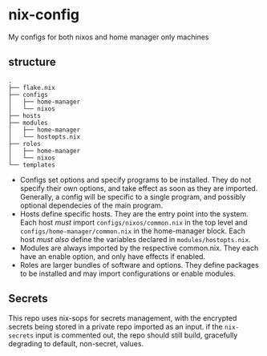 # nix-config

My configs for both nixos and home manager only machines

## structure

```
.
├── flake.nix
├── configs
│   ├── home-manager
│   └── nixos
├── hosts
├── modules
│   ├── home-manager
│   └── hostopts.nix
├── roles
│   ├── home-manager
│   └── nixos
└── templates
```
* Configs set options and specify programs to be installed.
They do not specify their own options, and take effect as soon as they are imported.
Generally, a config will be specific to a single program, and possibly optional dependecies of the main program.
* Hosts define specific hosts. They are the entry point into the system.
Each host *must* import `configs/nixos/common.nix` in the top level and `configs/home-manager/common.nix` in the home-manager block.
Each host *must also* define the variables declared in `modules/hostopts.nix`.
* Modules are always imported by the respective common.nix. They each have an enable option, and only have effects if enabled.
* Roles are larger bundles of software and options. They define packages to be installed and may import configurations or enable modules.

## Secrets
This repo uses nix-sops for secrets management, with the encrypted secrets being stored in a private repo imported as an input.
if the `nix-secrets` input is commented out, the repo should still build, gracefully degrading to default, non-secret, values.
